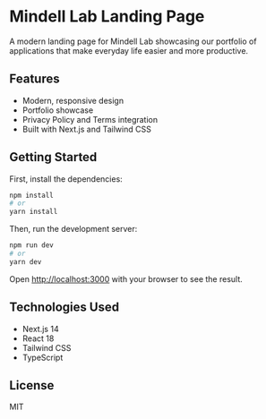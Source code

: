 # Mindell Lab Landing Page

A modern landing page for Mindell Lab showcasing our portfolio of applications that make everyday life easier and more productive.

## Features

- Modern, responsive design
- Portfolio showcase
- Privacy Policy and Terms integration
- Built with Next.js and Tailwind CSS

## Getting Started

First, install the dependencies:

```bash
npm install
# or
yarn install
```

Then, run the development server:

```bash
npm run dev
# or
yarn dev
```

Open [http://localhost:3000](http://localhost:3000) with your browser to see the result.

## Technologies Used

- Next.js 14
- React 18
- Tailwind CSS
- TypeScript

## License

MIT 